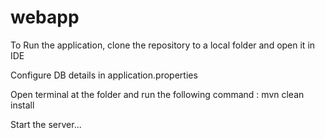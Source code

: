 # webapp

To Run the application, clone the repository to a local folder and open it in IDE

Configure DB details in application.properties

Open terminal at the folder and run the following command : mvn clean install

Start the server...
